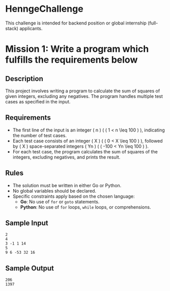# HenngeChallenge
This challenge is intended for backend position or global internship (full-stack) applicants.

# Mission 1: Write a program which fulfills the requirements below

## Description
This project involves writing a program to calculate the sum of squares of given integers, excluding any negatives. The program handles multiple test cases as specified in the input.

## Requirements
- The first line of the input is an integer \( n \) ( \( 1 < n \leq 100 \) ), indicating the number of test cases.
- Each test case consists of an integer \( X \) ( \( 0 < X \leq 100 \) ), followed by \( X \) space-separated integers \( Yn \) ( \( -100 < Yn \leq 100 \) ).
- For each test case, the program calculates the sum of squares of the integers, excluding negatives, and prints the result.

## Rules
- The solution must be written in either Go or Python.
- No global variables should be declared.
- Specific constraints apply based on the chosen language:
  - **Go**: No use of `for` or `goto` statements.
  - **Python**: No use of `for` loops, `while` loops, or comprehensions.

## Sample Input
```
2
4
3 -1 1 14
5
9 6 -53 32 16
```
## Sample Output
```
206
1397
```
